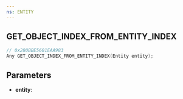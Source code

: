 ```yaml
---
ns: ENTITY
---
```

## GET_OBJECT_INDEX_FROM_ENTITY_INDEX

```c
// 0x280BBE5601EAA983
Any GET_OBJECT_INDEX_FROM_ENTITY_INDEX(Entity entity);
```

## Parameters
* **entity**:
